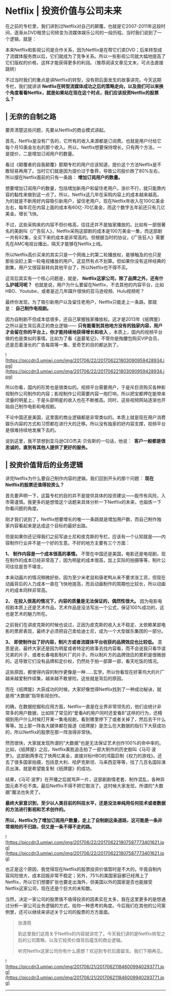 # Netflix | 投资价值与公司未来

在之前的专栏里，我们讲到过Netflix对自己的颠覆。也就是它2007-2011年这段时间，逐渐从DVD租赁公司转变为流媒体娱乐公司的一段历程。当时我们说到了一个逻辑，就是：

本来Netflix和影视公司是合作关系，因为Netflix是在帮它们卖DVD；后来转型成了流媒体服务商以后，它们就成为了竞争关系。所以一些影视公司就大幅地提高了它们版权的价格，这样才能获得更多的利润。（推荐阅读文章见文末，可点击直接跳转）

不过当时我们的重点是讲Netflix的转型，没有把后面发生的故事讲完。今天这期专栏，我们就讲讲 **Netflix在转型流媒体成功之后的策略走向，以及我们可以来换个角度看看Netflix，就是如果站在现在这个时点，我们应该投资Netflix的股票么？**

## | 无奈的自制之路

要弄清楚这些问题，先要从Netflix的商业模式讲起。

首先，Netflix是没有广告的，它所有的收入来源都是订阅费。也就是用户付给它每个月10美金左右的那个收入。所以，Netflix想要保持增长，只有两个方法，一是提价，二是增加订阅用户的数量。

看过《颠覆者的自我颠覆》那期专栏的用户应该知道，提价这个方法Netflix是不敢轻易再用了。当时它们就是因为提价过于鲁莽，导致公司股价跌了80%左右，所以摆在Netflix面前的只有一条路： **增加订阅用户的数量。**

想要增加订阅用户的数量，包括增加新用户和留住老用户。涨价不行，就只能靠内容的黏性来做到这一点了。所以，Netflix这几年在采购内容上的成本越来越高，为的就是不断用好内容吸引新用户，留住老用户。现在Netflix年收入在100亿美金左右，每年花在内容上面的成本有60亿-70亿美金，而这个数字五年前还只有几亿美金。增长飞快。

不过，这些采购来的内容不但价格高，往往还并不是独家播放的。比如有一部很著名的美剧叫《广告狂人》，Netflix采购这部剧的成本是100万美金一集，而这部剧一共有92集，全买下来的成本是非常高的。但根据当时的协议，《广告狂人》需要先在AMC电视台播出，隔天才能够在Netflix上线。

所以Netflix高价买来的其实只是一个网络上的第二轮播放权，能够触及的也只是那些没赶上第一轮电视播放的用户。这显然有点不划算。但如果你没有这样经典的剧集，用户又很容易转向其他平台了，所以Netflix也不得不买。

这背后其实有一个核心问题是，就是， **Netflix这家公司，除了品牌之外，还有什么护城河呢？**  也就是说，用户为什么要留在Netflix，不去其他的内容平台，比如HBO、Youtube，或者是近几年蹿升很快的亚马逊视频、Hulu视频呢？

最终你发现，为了吸引新用户以及留住老用户，Netflix只能走上一条路，那就是： **自己制作电视剧。**  

因为自制剧不但成本低很多，还自己掌握独家播放权。这才是2013年《纸牌屋》之所以诞生背后真正的商业逻辑—— **只有能看到其他地方没有的独家内容，用户才会留在你的平台上，你才能持续地获得增长和收入** 。本质上，国内的视频平台做的也是类似的事情。比如为了看《盗墓笔记》，不管你是掏腰包购买VIP会员，还是忍着漫长的广告每周等一集，爱奇艺的目的都达到了。

![https://piccdn3.umiwi.com/img/201706/22/201706221803090959428934.jpg](https://piccdn3.umiwi.com/img/201706/22/201706221803090959428934.jpg)

所以你看，国内的形势也是很类似的。视频平台需要用户，于是斥巨资购买各种影视制作公司制作的内容；影视制作公司需要内容一炮打响，所以把宝都押在能带来流量的明星上，于是头部明星的收入也在不断推高。同时，这些视频网站逐渐也开始自己制作电影和电视剧。

不论中国还是美国，这里面的商业逻辑都是非常类似的。本质上就是现在用户消费娱乐内容的方式和习惯都在进行大的迁移。所以没有独家的好内容支撑，视频平台是很难持续地发展下去的。

说到这里，我不禁想到亚马逊CEO杰夫·贝佐斯的一句话，他说：  **客户一般都是很忠诚的，直到有其他人提供了更好的服务。**

## | 投资价值背后的业务逻辑

讲完Netflix为什么要自己制作内容的逻辑，我们回到开头的那个问题： **现在Netflix的股票还值得投资么？**

首先要声明一下，这篇专栏的目的并不是提供具体的投资建议——股市有风险，入市需谨慎。我更多的是想借这个话题来具体分析一下Netflix的未来，也锻炼一下你看问题的角度。

刚才我们说到了，Netflix想要增长的唯一一条路就是增加用户数，而自己制作独家内容看起来是达成这个目标的最好出路。

但是如果你还记得我们之前写迪士尼和皮克斯的专栏，应该有一个认知就是——内容制作行业并不是一个好的生意。不好的地方主要有三个方面：

 **1、**  **制作内容是一个成本很高的事情。** 不管在中国还是美国，电影还是电视剧，现在制作的成本已经非常高了，因为明星的成本很高，加上实际的拍摄等等，制片公司往往是苦不堪言。

本来动画片的情况稍微好些，因为至少米老鼠和唐老鸭从来不要求涨工资，但现在动画背后的人力成本一直在飞快地提高，而且动画制作的周期也比较长，所以动画片的成本同样非常高。

 **2、**  **在投入很高的情况下，内容的质量是无法保证的，偶然性很大。** 因为电影电视剧本质上还是艺术作品，艺术作品是没法写出一个公式，保证100%成功的，这也是艺术的魅力所在。

之前我们在讲皮克斯的时候也说过，正因为皮克斯的收入太不稳定、太依赖某部电影的票房表现，最终才必须把自己卖给迪士尼，成为一个大型娱乐集团的一部分。

 **3、**  **即使制作出了好内容，制片方或者流媒体平台收获的品牌效应也比较低。** 意思是说，最终大家还是因为明星或者特定的故事去找内容看，而不会说我只看华谊兄弟的片子，或者长春电影制片厂的片子。所以制片方的品牌效应的累积是很微弱的。这导致它们没有品牌和定价权，仍然处于拍一部算一部，看天吃饭的情况。

这些原因，都使得内容的制作更像是一种......玄学。所以你看现在好莱坞大的片厂越来越爱制作续集，越来越不敢冒险，这些就是背后的原因。

而在《纸牌屋》大获成功的时候，大家好像觉得Netflix找到了一种成功秘诀，就是用“大数据”指导影视创作。

的确，在数据挖掘和应用方面，Netflix一直是在业界非常领先的，他们会统计非常多的用户数据，比如除了常见的“爱看A的用户同时还爱看B”这样的行为，还精细到用户什么时候打开某一集电视剧，看到哪里停下了或者关掉了，然后去干什么等等。加上那一阵各大媒体都在报道《纸牌屋》是怎么在大数据的指引下大获成功的，所以Netflix的股票在那一阵涨得非常快。

然而很快，大家就发现所谓的“大数据”也是无法保证艺术创作100%的命中率的。比如，《纸牌屋》之后，Netflix乘胜追击拍了一部大制作的历史剧叫《马可·波罗》。这部剧两季花了快两亿美金，直接对标HBO的鸿篇巨制《权力的游戏》。还去了很多国家拍摄，包括意大利、哈萨克斯坦、马来西亚等等，找了几百名国际演员出演，就是希望能复制《纸牌屋》的成功。

结果，《马可·波罗》在开播之后就骂声一片，这部剧剧情老套、制作混乱，各种异国元素不伦不类。最后Netflix不得不把它取消了。这时候大家发现，所谓的“大数据”魔法也失灵了。

 **最终大家意识到，至少以人类目前的科技水平，还是没法单纯用任何技术或者数据的方法进行影视和艺术创作的。**

 **所以，Netflix为了增加订阅用户数量，走上了自制剧这条道路，这可能是一条非常艰险的不归路，但又是一条不得不走的路。**

![https://piccdn3.umiwi.com/img/201706/22/201706221807587773401621.jpg](https://piccdn3.umiwi.com/img/201706/22/201706221807587773401621.jpg)

也正是这个原因，我觉得现在Netflix的股票投资价值暂时是不大的。毕竟自制内容风险很大，成本回报非常不稳定；另外，75%的美国家庭都已经用上了Netflix，所以它们想要扩张也要走出海外，但美国以外的国家是否也能接受Netflix这家公司，现在还是个巨大的未知数。

当然，决定一家公司的股票值不值得投资的因素实在太多，我在这里更多的是想通过分析一家公司业务逻辑的方式，给你一种思考的角度。今后我们在其他的公司案例里，还可以继续来讲述关于公司的股票的方方面面。

> 张潇雨
> 
> 到这里我们这周关于Netflix的内容就讲完了。今天我们讲的是Netflix转型之后的公司策略，以及它投资价值背后蕴含的商业逻辑。
> 
> 听完Netflix这家公司你有什么感想？欢迎到专栏后面留言。我们下期再见。

![https://piccdn3.umiwi.com/img/201706/21/201706211846009940293771.jpg](https://piccdn3.umiwi.com/img/201706/21/201706211846009940293771.jpg)

---
